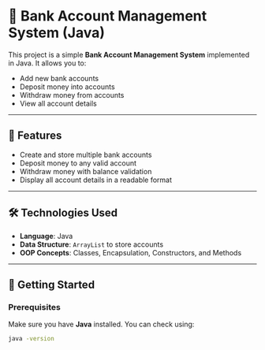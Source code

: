 # 🏦 Bank Account Management System  (Java)

This project is a simple **Bank Account Management System** implemented in Java. It allows you to:

- Add new bank accounts
- Deposit money into accounts
- Withdraw money from accounts
- View all account details

---

## 📌 Features

- Create and store multiple bank accounts
- Deposit money to any valid account
- Withdraw money with balance validation
- Display all account details in a readable format

---

## 🛠️ Technologies Used

- **Language**: Java
- **Data Structure**: `ArrayList` to store accounts
- **OOP Concepts**: Classes, Encapsulation, Constructors, and Methods

---

## 🚀 Getting Started

### Prerequisites

Make sure you have **Java** installed. You can check using:

```bash
java -version

